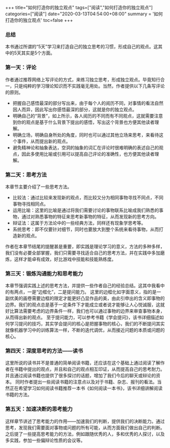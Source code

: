 +++
title="如何打造你的独立观点"
tags=["阅读","如何打造你的独立观点"]
categories=["阅读"]
date="2020-03-13T04:54:00+08:00"
summary = '如何打造你的独立观点'
toc=false
+++

### 总结

本书通过所谓的“5天”学习来打造自己的独立思考的习惯，形成自己的观点。这其中的5天其实是5个方面。

### 第一天：评论

作者通过推荐网络上写评论的方式，来练习独立思考，形成独立观点。毕竟知行合一，只是纯粹的学习理论知识而不实践毫无用处。当然，作者提供以下几条写评论的原则。

-	把握自己感悟最深的部分写出来，由于每个人的阅历不同，对事情的看法自然因人而异，因此写出你感悟最深的部分，这就是你的独立观点。
-	明确自己的“背景”，如上所示，各人阅历的不同而有不同观点，这就需要注意到你的观点是基于什么背景下提出的感悟，写出这个背景也方便其他读者理解。
-	明确立场，明确自身所处的角度，同时也可以通过其他立场来思考，来看待这个事件，从而提出新的观点。
-	避免精神论和抽象表达，空洞的抽象的词汇在评论时很难明确的表述自己的观点，因此多使用比喻或引用可以提高自己评论的准确性，也方便其他读者理解。

### 第二天：思考方法

本章节主要介绍了一些思考方法。

-	比较法：通过比较来发现新的观点，而比较又分为相同事物寻找不同点，不同事物寻找相同点。
-	运用比喻：这里的比喻是通过将我们需要讨论的事物联系比喻成我们熟悉的事物，通过对熟悉事物的特征来思考新事物的特征，从而发现新的思考方向。
-	辩证法：这属于方法论中的一些经典方法，同样还有现象学思考等。
-	系统思考：即不仅要针对细节，同时也要放大到整个系统来看待事物，从而打造新的观点。

作者在本章节结尾的提醒甚是重要，即实践是理论学习的意义，方法的多种多样，我们没有必要全部掌握，我们只需要寻找适合自己的思考方法，并在实践中多加磨炼，这样才能卓有成效，好比游戏中技能和技能熟练度。

### 第三天：锻炼沟通能力和思考能力

本章节强调实践上述的思考方法，并提供一些作者自己的经验总结。这其中我看中的有两点，一是“边框化”，二是提问能力。 这里的边框化如字面意义，指的是一副优美的画卷需要边框的限定才能更好凸显作品的美，由此引申出的含义即事物的边界。我们的观点总是基于一定条件下才能成立或者说才能够让人心悦诚服，这就好比算法需要考虑的边界条件一样，我们也可以通过事物的边界来审查事物本身，从而得出新的观点。 至于提问能力，可以参考书籍《学会提问》，该书详细描述如何学习提问的技巧，其实学会提问的核心是把握事物的核心，我们的不断提问其实就像机器学习中的训练算法一样，不断的迭代调优，从而接近问题的本质或问题的核心。

### 第四天：深度思考的方法——读书

这里所说的读书并不是普通的简单阅读书籍，还应该在这个基础上通过阅读了解作者在书籍中提出的观点，并且和自己的观点相互印证，从而提高自己的思考耐力。并且通过阅读书籍也提供了很多探讨的话题，增加了我们今后的聊天或辩论的资本。 同时作者提出一些阅读书籍的注意点以及对于书籍、杂志、报刊的看法。当然正在希望学习如何阅读书籍推荐一本书《如何阅读一本书》，该书详细讲解阅读书籍的方法。

### 第五天：加速决断的思考能力

这样章节讲述了思考能力的作用——加速我们的判断，提供我们的决断能力。通过思考，发现我们需要面对事物或问题的所有可能，从而方面我们做出自己的判断。之后提了一些提高思考能力的方法，例如跟随优秀的人，多和优秀的人探讨，以及多实践，参加一些偏辩论性质的会议等。

